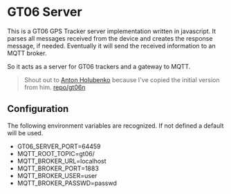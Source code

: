 # GT06 Server
This is a GT06 GPS Tracker server implementation  written in javascript.
It parses all messages received from the device and creates the response message, if needed.
Eventually it will send the received information to an MQTT broker.

So it acts as a server for GT06 trackers and a gateway to MQTT.
> Shout out to [Anton Holubenko](https://github.com/AntonHolubenko) because I've copied the initial version from him. [repo/gt06n](https://github.com/AntonHolubenko/gt06n)

## Configuration
The following environment variables are recognized. If not defined a default will be used.
- GT06_SERVER_PORT=64459
- MQTT_ROOT_TOPIC=gt06/
- MQTT_BROKER_URL=localhost
- MQTT_BROKER_PORT=1883
- MQTT_BROKER_USER=user
- MQTT_BROKER_PASSWD=passwd
